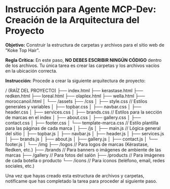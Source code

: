 # Instrucción para Agente MCP-Dev: Creación de la Arquitectura del Proyecto

**Objetivo:** Construir la estructura de carpetas y archivos para el sitio web de "Koke Top Hair".

**Regla Crítica:** En este paso, **NO DEBES ESCRIBIR NINGÚN CÓDIGO** dentro de los archivos. Tu única tarea es crear las carpetas y los archivos vacíos en la ubicación correcta.

**Instrucción:** Procede a crear la siguiente arquitectura de proyecto:

/ (RAÍZ DEL PROYECTO)
├── index.html
├── kerastase.html
├── redken.html
├── loreal.html
├── olaplex.html
├── wella.html
├── moroccanoil.html
│
└── /assets
    ├── /css
    │   ├── style.css             // Estilos generales y variables
    │   ├── topbar.css
    │   ├── navbar.css
    │   ├── header.css
    │   ├── services.css
    │   ├── brands.css            // Estilos para la sección de marcas en el index
    │   ├── about.css
    │   ├── gallery.css
    │   ├── contact.css
    │   ├── footer.css
    │   └── template-marca.css    // Estilo plantilla para las páginas de cada marca
    │
    ├── /js
    │   ├── main.js               // Lógica general del sitio
    │   ├── topbar.js
    │   ├── navbar.js
    │   ├── header.js
    │   ├── services.js
    │   ├── brands.js
    │   ├── about.js
    │   ├── gallery.js
    │   ├── contact.js
    │   └── footer.js
    │
    └── /img
        ├── /logos                // Para logos de marcas (Kérastase, Redken, etc.)
        ├── /brands               // Para banners o imágenes de ambiente de las marcas
        ├── /gallery              // Para fotos del salón
        ├── /products             // Para imágenes de cada botella o producto
        └── /icons                // Para íconos (teléfono, email, redes sociales, etc.)

Una vez que hayas creado esta estructura de archivos y carpetas, notifícame que has completado la tarea para proceder al siguiente paso.